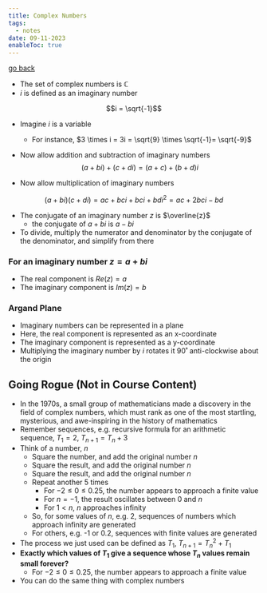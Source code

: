 ```yaml
---
title: Complex Numbers
tags:
  - notes
date: 09-11-2023
enableToc: true
---
```

[go back](archive/11Subjects/11Specialist.md)

- The set of complex numbers is $\mathbb{C}$
- $i$ is defined as an imaginary number

$$i = \sqrt{-1}$$
- Imagine $i$ is a variable
	- For instance, $3 \times i = 3i = \sqrt{9} \times \sqrt{-1}= \sqrt{-9}$
- Now allow addition and subtraction of imaginary numbers
$$(a+bi) + (c + di)=(a+c)+(b+d)i$$

- Now allow multiplication of imaginary numbers

$$(a+bi)(c+di)=ac+bci+bci+bdi^2=ac+2bci-bd$$

- The conjugate of an imaginary number $z$ is $\overline{z}$
	- the conjugate of $a+bi$ is $a-bi$
- To divide, multiply the numerator and denominator by the conjugate of the denominator, and simplify from there

### For an imaginary number $z = a + bi$
- The real component is $Re(z)=a$
- The imaginary component is $Im(z)=b$

### Argand Plane
- Imaginary numbers can be represented in a plane
- Here, the real component is represented as an x-coordinate
- The imaginary component is represented as a y-coordinate
- Multiplying the imaginary number by $i$ rotates it 90˚ anti-clockwise about the origin

## Going Rogue (Not in Course Content)
- In the 1970s, a small group of mathematicians made a discovery in the field of complex numbers, which must rank as one of the most startling, mysterious, and awe-inspiring in the history of mathematics
- Remember sequences, e.g. recursive formula for an arithmetic sequence, $T_1 = 2,\ T_{n+1} = T_n + 3$
- Think of a number, $n$ 
	- Square the number, and add the original number $n$
	- Square the result, and add the original number $n$
	- Square the result, and add the original number $n$
	- Repeat another 5 times
		- For $-2≤0≤0.25$, the number appears to approach a finite value
		- For $n=-1$, the result oscillates between 0 and $n$
		- For $1<n$, $n$ approaches infinity
	- So, for some values of $n$, e.g. 2, sequences of numbers which approach infinity are generated
	- For others, e.g. -1 or 0.2, sequences with finite values are generated
- The process we just used can be defined as $T_1, \ T_{n+1} = T_n^2 + T_1$
- **Exactly which values of $T_1$ give a sequence whose $T_n$ values remain small forever?**
	- For $-2≤0≤0.25$, the number appears to approach a finite value
- You can do the same thing with complex numbers